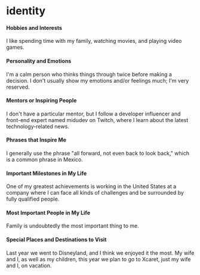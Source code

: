 # identity
#### Hobbies and Interests
I like spending time with my family, watching movies, and playing video games.

#### Personality and Emotions
I'm a calm person who thinks things through twice before making a decision. I don't usually show my emotions and/or feelings much; I'm very reserved.

#### Mentors or Inspiring People
I don't have a particular mentor, but I follow a developer influencer and front-end expert named midudev on Twitch, where I learn about the latest technology-related news.

#### Phrases that Inspire Me
I generally use the phrase "all forward, not even back to look back," which is a common phrase in Mexico.

#### Important Milestones in My Life
One of my greatest achievements is working in the United States at a company where I can face all kinds of challenges and be surrounded by fully qualified people.

#### Most Important People in My Life
Family is undoubtedly the most important thing to me.

#### Special Places and Destinations to Visit
Last year we went to Disneyland, and I think we enjoyed it the most. My wife and I, as well as my children, this year we plan to go to Xcaret, just my wife and I, on vacation.
